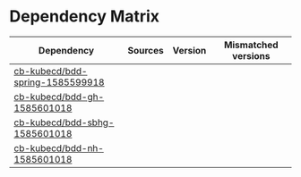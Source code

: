 # Dependency Matrix

Dependency | Sources | Version | Mismatched versions
---------- | ------- | ------- | -------------------
[cb-kubecd/bdd-spring-1585599918](https://github.com/cb-kubecd/bdd-spring-1585599918.git) |  | []() | 
[cb-kubecd/bdd-gh-1585601018](https://github.com/cb-kubecd/bdd-gh-1585601018.git) |  | []() | 
[cb-kubecd/bdd-sbhg-1585601018](https://github.com/cb-kubecd/bdd-sbhg-1585601018.git) |  | []() | 
[cb-kubecd/bdd-nh-1585601018](https://github.com/cb-kubecd/bdd-nh-1585601018.git) |  | []() | 
